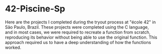 # 42-Piscine-Sp

Here are the projects I completed during the tryout process at "école 42" in São Paulo, Brazil. These projects were completed using the C language, and in most cases, we were required to recreate a function from scratch, reproducing its behavior without being able to use the original function. This approach required us to have a deep understanding of how the functions worked. 
